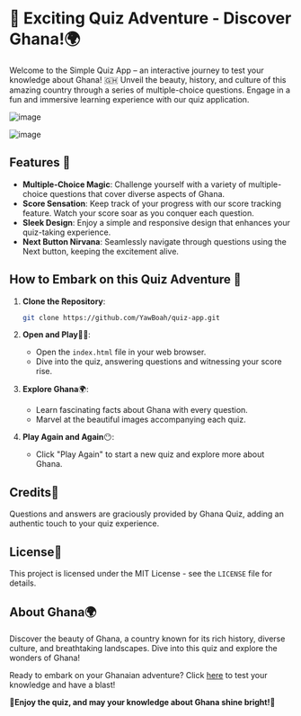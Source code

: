 # 🌟 Exciting Quiz Adventure - Discover Ghana!🌍
Welcome to the Simple Quiz App – an interactive journey to test your knowledge about Ghana! 🇬🇭 Unveil the beauty, history, and culture of this amazing country through a series of multiple-choice questions. Engage in a fun and immersive learning experience with our quiz application.

![image](https://github.com/YawBoah/Quiz-App/assets/126890146/6f8de9e1-4024-4e27-bdf6-537e8c7a0880)

![image](https://github.com/YawBoah/Quiz-App/assets/126890146/dcef2516-b1ec-4988-ab7e-5e9c63fe643e)

## Features 🚀
- **Multiple-Choice Magic**: Challenge yourself with a variety of multiple-choice questions that cover diverse aspects of Ghana.
- **Score Sensation**: Keep track of your progress with our score tracking feature. Watch your score soar as you conquer each question.
- **Sleek Design**: Enjoy a simple and responsive design that enhances your quiz-taking experience.
- **Next Button Nirvana**: Seamlessly navigate through questions using the Next button, keeping the excitement alive.

## How to Embark on this Quiz Adventure 🧭
1. **Clone the Repository**:

   ```bash
   git clone https://github.com/YawBoah/quiz-app.git
   ```

2. **Open and Play**🏀🎯:
   - Open the `index.html` file in your web browser.
   - Dive into the quiz, answering questions and witnessing your score rise.

3. **Explore Ghana**🌍:
   - Learn fascinating facts about Ghana with every question.
   - Marvel at the beautiful images accompanying each quiz.

4. **Play Again and Again**😶:
   - Click "Play Again" to start a new quiz and explore more about Ghana.

## Credits🙌
Questions and answers are graciously provided by Ghana Quiz, adding an authentic touch to your quiz experience.

## License📜
This project is licensed under the MIT License - see the `LICENSE` file for details.

## About Ghana🌍
Discover the beauty of Ghana, a country known for its rich history, diverse culture, and breathtaking landscapes. Dive into this quiz and explore the wonders of Ghana!

Ready to embark on your Ghanaian adventure? Click [here](https://yawboah.github.io/Quiz-App/) to test your knowledge and have a blast!

🎉**Enjoy the quiz, and may your knowledge about Ghana shine bright!**🌟








